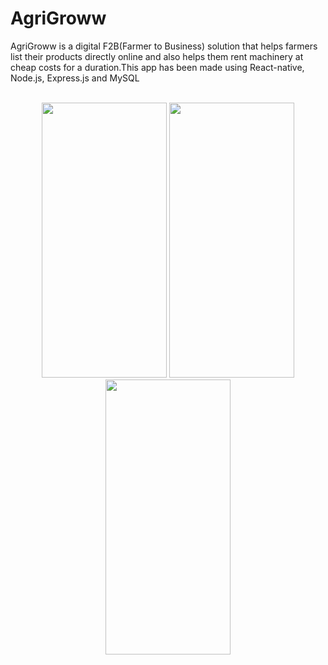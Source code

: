 # AgriGroww
AgriGroww is a digital F2B(Farmer to Business) solution that helps farmers list their products directly online and also helps them rent machinery at cheap costs for a duration.This app has been made using React-native, Node.js, Express.js and MySQL
<br> 
<br>
<p align="center">
  <img src="https://user-images.githubusercontent.com/78634632/149671515-443a48d2-37a5-49f4-8e79-78737ec6a4e6.jpg" width="200" height="440">
  <img src="https://user-images.githubusercontent.com/78634632/149671516-611767ab-90a5-4dc6-9633-5b30449ac159.jpg" width="200" height="440">
  <img src="https://user-images.githubusercontent.com/78634632/149671517-91989f35-4d76-4506-a474-2cc6af659c93.jpg" width="200" height="440">
</p>
